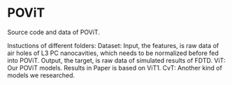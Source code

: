 # POViT
Source code and data of POViT.

Instuctions of different folders:
Dataset: Input, the features, is raw data of air holes of L3 PC nanocavities, which needs to be normalized before fed into POViT.
         Output, the target, is raw data of simulated results of FDTD.
ViT: Our POViT models. Results in Paper is based on ViT1.
CvT: Another kind of models we researched.
